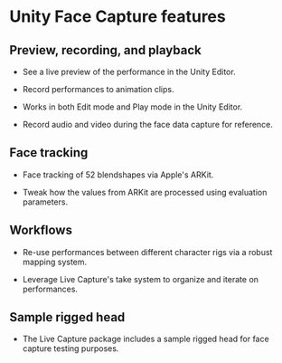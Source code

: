 # Unity Face Capture features

## Preview, recording, and playback

* See a live preview of the performance in the Unity Editor.

* Record performances to animation clips.

* Works in both Edit mode and Play mode in the Unity Editor.

* Record audio and video during the face data capture for reference.

## Face tracking

* Face tracking of 52 blendshapes via Apple's ARKit.

* Tweak how the values from ARKit are processed using evaluation parameters.

## Workflows

* Re-use performances between different character rigs via a robust mapping system.

* Leverage Live Capture's take system to organize and iterate on performances.

## Sample rigged head

* The Live Capture package includes a sample rigged head for face capture testing purposes.
